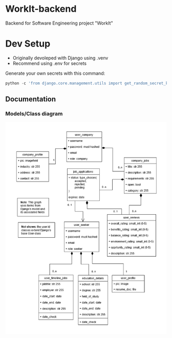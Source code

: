 # WorkIt-backend
Backend for Software Engineering project "WorkIt"

# Dev Setup
- Originally devoleped with Django using .venv
- Recommend using .env for secrets

Generate your own secrets with this command:
```python
python -c 'from django.core.management.utils import get_random_secret_key; print(get_random_secret_key())'
```

## Documentation
### Models/Class diagram
![class diagram of WorkIt-backend](docs/workit_classdiagram.png)
